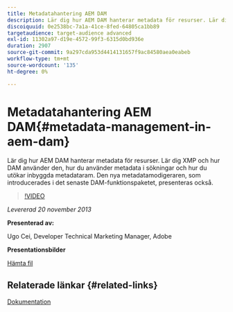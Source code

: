 ```yaml
---
title: Metadatahantering AEM DAM
description: Lär dig hur AEM DAM hanterar metadata för resurser. Lär dig XMP och hur DAM använder den, hur du använder metadata i sökningar och hur du utökar inbyggda metadataram. Den nya metadatamodigeraren, som introducerades i det senaste DAM-funktionspaketet, presenteras också.
discoiquuid: 0e2538bc-7a1a-41ce-8fed-64805ca1bb89
targetaudience: target-audience advanced
exl-id: 11302a97-d19e-4572-99f3-6315d0bd936e
duration: 2907
source-git-commit: 9a297cda953d4414131657f9ac84580aea0eabeb
workflow-type: tm+mt
source-wordcount: '135'
ht-degree: 0%

---
```


# Metadatahantering AEM DAM{#metadata-management-in-aem-dam}

Lär dig hur AEM DAM hanterar metadata för resurser. Lär dig XMP och hur DAM använder den, hur du använder metadata i sökningar och hur du utökar inbyggda metadataram. Den nya metadatamodigeraren, som introducerades i det senaste DAM-funktionspaketet, presenteras också.

>[!VIDEO](https://video.tv.adobe.com/v/19524/?quality=9)

*Levererad 20 november 2013*

**Presenterad av:**

Ugo Cei, Developer Technical Marketing Manager, Adobe

**Presentationsbilder**

[Hämta fil](assets/metadata-management-in-aem-dam.pdf)

## Relaterade länkar {#related-links}

[Dokumentation](https://docs.adobe.com/content/docs/en/cq/5-6-1/dam/metadata_for_digitalassetmanagement.html)

